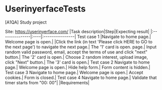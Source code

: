 # UserinyerfaceTests
[A1QA] Study project 

Site: https://userinyerface.com/
|Task description|Step|Expecting result|
|:---------------|:----|:----------------|
Test case 1
|Navigate to home page.| Welcome page is open.|
|Click the link (in text 'Please click HERE to GO to the next page') to navigate the next page.| The '1' card is open. page.|
Input random valid password, email, accept the terms of use and click "next" button.| The '2' card is open.|
Choose 2 random interest, upload image, click "Next" button.| The '3' card is open.|
Test case 2
Navigate to home page.| Welcome page is open.|
Hide help form.| Form content is hidden.|
Test case 3
Navigate to home page.| Welcome page is open.|
Accept cookies.| Form is closed.|
Test case 4
Navigate to home page.| Validate that timer starts from "00: 00"|
|Requirements|
